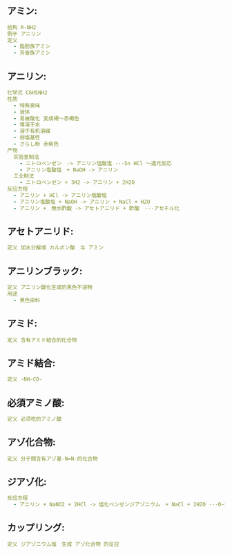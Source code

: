 ## アミン:

```yaml
结构 R-NH2
例子 アニリン
定义
  - 脂肪族アミン
  - 芳香族アミン

```

## アニリン:

```yaml
化学式 C6H5NH2
性质
  - 特殊臭味
  - 液体
  - 易被酸化 变成褐～赤褐色
  - 难溶于水
  - 溶于有机溶媒
  - 弱塩基性
  - さらし粉 赤紫色
产物
  实验室制法
    - ニトロベンゼン　-> アニリン塩酸塩 ···Sn HCl ～還元反応
    - アニリン塩酸塩　+ NaOH -> アニリン
  工业制法
    - ニトロベンゼン + 3H2 -> アニリン + 2H2O
反应方程
  - アニリン + HCl -> アニリン塩酸塩
  - アニリン塩酸塩 + NaOH -> アニリン + NaCl + H2O
  - アニリン +　無水酢酸 -> アセトアニリド + 酢酸　···アセチル化

```

## アセトアニリド:

```yaml
定义 加水分解成 カルボン酸　与 アミン

```

## アニリンブラック:

```yaml
定义 アニリン酸化生成的黑色不溶物
用途
  - 黑色染料

```

## アミド:

```yaml
定义 含有アミド結合的化合物

```

## アミド結合:

```yaml
定义 -NH-CO-

```

## 必須アミノ酸:

```yaml
定义 必须吃的アミノ酸

```

## アゾ化合物:

```yaml
定义 分子間含有アゾ基-N=N-的化合物


```

## ジアゾ化:

```yaml
反应方程
  - アニリン + NaNO2 + 2HCl -> 塩化ベンゼンジアゾニウム　+ NaCl + 2H2O ···0~5°C

```

## カップリング:

```yaml
定义 ジアゾニウム塩　生成 アゾ化合物 的反应
```